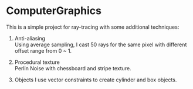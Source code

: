# ComputerGraphics
  
This is a simple project for ray-tracing with some additional techniques:  
  
1. Anti-aliasing  
Using average sampling, I cast 50 rays for the same pixel with different offset range from 
0 ~ 1.  

2. Procedural texture  
Perlin Noise with chessboard and stripe texture.

3. Objects
I use vector constraints to create cylinder and box objects.  
